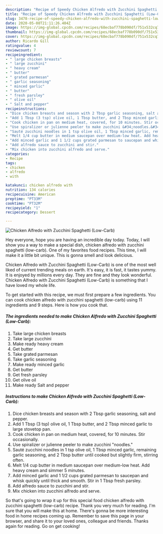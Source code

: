 ```yaml
---
description: "Recipe of Speedy Chicken Alfredo with Zucchini Spaghetti (Low-Carb)"
title: "Recipe of Speedy Chicken Alfredo with Zucchini Spaghetti (Low-Carb)"
slug: 3478-recipe-of-speedy-chicken-alfredo-with-zucchini-spaghetti-low-carb
date: 2020-05-08T21:11:26.404Z
image: https://img-global.cpcdn.com/recipes/68ecbaf778b090df/751x532cq70/chicken-alfredo-with-zucchini-spaghetti-low-carb-recipe-main-photo.jpg
thumbnail: https://img-global.cpcdn.com/recipes/68ecbaf778b090df/751x532cq70/chicken-alfredo-with-zucchini-spaghetti-low-carb-recipe-main-photo.jpg
cover: https://img-global.cpcdn.com/recipes/68ecbaf778b090df/751x532cq70/chicken-alfredo-with-zucchini-spaghetti-low-carb-recipe-main-photo.jpg
author: Ricardo Gill
ratingvalue: 4
reviewcount: 7
recipeingredient:
- " large chicken breasts"
- " large zucchini"
- " heavy cream"
- " butter"
- " grated parmesan"
- " garlic seasoning"
- " minced garlic"
- " butter"
- " fresh parsley"
- " olive oil"
- " Salt and pepper"
recipeinstructions:
- "Dice chicken breasts and season with 2 Tbsp garlic seasoning, salt and pepper."
- "Add 1 Tbsp (3 tsp) olive oil, 1 Tbsp butter, and 2 Tbsp minced garlic to large stovetop pan."
- "Cook chicken in pan on medium heat, covered, for 10 minutes. Stir occasionally."
- "Use spiralizer or julienne peeler to make zucchini &#34;noodles.&#34;"
- "Sauté zucchini noodles in 1 tsp olive oil, 1 Tbsp minced garlic, remaining garlic seasoning, and 2 Tbsp butter until cooked but slightly firm, stirring often."
- "Melt 1/4 cup butter in medium saucepan over medium-low heat. Add heavy cream and simmer 5 minutes."
- "Add minced garlic and 1 1/2 cups grated parmesan to saucepan and whisk quickly until thick and smooth. Stir in 1 Tbsp fresh parsley."
- "Add alfredo sauce to zucchini and stir."
- "Mix chicken into zucchini alfredo and serve."
categories:
- Recipe
tags:
- chicken
- alfredo
- with

katakunci: chicken alfredo with 
nutrition: 134 calories
recipecuisine: American
preptime: "PT33M"
cooktime: "PT32M"
recipeyield: "1"
recipecategory: Dessert

---
```



![Chicken Alfredo with Zucchini Spaghetti (Low-Carb)](https://img-global.cpcdn.com/recipes/68ecbaf778b090df/751x532cq70/chicken-alfredo-with-zucchini-spaghetti-low-carb-recipe-main-photo.jpg)

Hey everyone, hope you are having an incredible day today. Today, I will show you a way to make a special dish, chicken alfredo with zucchini spaghetti (low-carb). One of my favorites food recipes. This time, I will make it a little bit unique. This is gonna smell and look delicious.



Chicken Alfredo with Zucchini Spaghetti (Low-Carb) is one of the most well liked of current trending meals on earth. It's easy, it is fast, it tastes yummy. It is enjoyed by millions every day. They are fine and they look wonderful. Chicken Alfredo with Zucchini Spaghetti (Low-Carb) is something that I have loved my whole life.


To get started with this recipe, we must first prepare a few ingredients. You can cook chicken alfredo with zucchini spaghetti (low-carb) using 11 ingredients and 9 steps. Here is how you cook that.

<!--inarticleads1-->

##### The ingredients needed to make Chicken Alfredo with Zucchini Spaghetti (Low-Carb):

1. Take  large chicken breasts
1. Take  large zucchini
1. Make ready  heavy cream
1. Get  butter
1. Take  grated parmesan
1. Take  garlic seasoning
1. Make ready  minced garlic
1. Get  butter
1. Get  fresh parsley
1. Get  olive oil
1. Make ready  Salt and pepper




<!--inarticleads2-->

##### Instructions to make Chicken Alfredo with Zucchini Spaghetti (Low-Carb):

1. Dice chicken breasts and season with 2 Tbsp garlic seasoning, salt and pepper.
1. Add 1 Tbsp (3 tsp) olive oil, 1 Tbsp butter, and 2 Tbsp minced garlic to large stovetop pan.
1. Cook chicken in pan on medium heat, covered, for 10 minutes. Stir occasionally.
1. Use spiralizer or julienne peeler to make zucchini &#34;noodles.&#34;
1. Sauté zucchini noodles in 1 tsp olive oil, 1 Tbsp minced garlic, remaining garlic seasoning, and 2 Tbsp butter until cooked but slightly firm, stirring often.
1. Melt 1/4 cup butter in medium saucepan over medium-low heat. Add heavy cream and simmer 5 minutes.
1. Add minced garlic and 1 1/2 cups grated parmesan to saucepan and whisk quickly until thick and smooth. Stir in 1 Tbsp fresh parsley.
1. Add alfredo sauce to zucchini and stir.
1. Mix chicken into zucchini alfredo and serve.




So that's going to wrap it up for this special food chicken alfredo with zucchini spaghetti (low-carb) recipe. Thank you very much for reading. I'm sure that you will make this at home. There's gonna be more interesting food in home recipes coming up. Remember to save this page in your browser, and share it to your loved ones, colleague and friends. Thanks again for reading. Go on get cooking!
